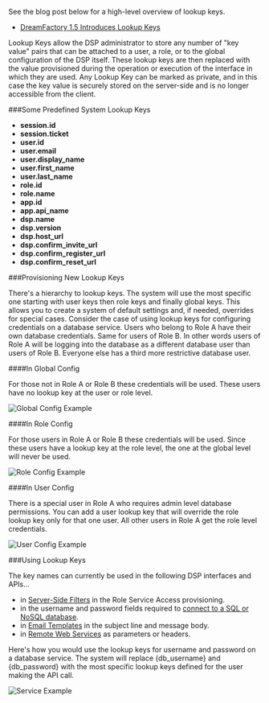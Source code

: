 See the blog post below for a high-level overview of lookup keys.

* [DreamFactory 1.5 Introduces Lookup Keys](http://blog.dreamfactory.com/dreamfactory-introduces-lookup-keys)

Lookup Keys allow the DSP administrator to store any number of "key value" pairs that can be attached to a user, a role, or to the global configuration of the DSP itself. These lookup keys are then replaced with the value provisioned during the operation or execution of the interface in which they are used. Any Lookup Key can be marked as private, and in this case the key value is securely stored on the server-side and is no longer accessible from the client.

###Some Predefined System Lookup Keys

* **session.id**
* **session.ticket**
* **user.id**
* **user.email**
* **user.display_name**
* **user.first_name**
* **user.last_name**
* **role.id**
* **role.name**
* **app.id**
* **app.api_name**
* **dsp.name**
* **dsp.version**
* **dsp.host_url**
* **dsp.confirm_invite_url**
* **dsp.confirm_register_url**
* **dsp.confirm_reset_url**

###Provisioning New Lookup Keys

There's a hierarchy to lookup keys. The system will use the most specific one starting with user keys then role keys and finally global keys. This allows you to create a system of default settings and, if needed, overrides for special cases. Consider the case of using lookup keys for configuring credentials on a database service. Users who belong to Role A have their own database credentials. Same for users of Role B. In other words users of Role A will be logging into the database as a different database user than users of Role B. Everyone else has a third more restrictive database user.

####In Global Config

For those not in Role A or Role B these credentials will be used.  These users have no lookup key at the user or role level.

![Global Config Example](http://www.dreamfactory.net/dsp/images/6.png)

####In Role Config

For those users in Role A or Role B these credentials will be used.  Since these users have a lookup key at the role level, the one at the global level will never be used.

![Role Config Example](http://www.dreamfactory.net/dsp/images/4.png)

####In User Config

There is a special user in Role A who requires admin level database permissions. You can add a user lookup key that will override the role lookup key only for that one user.  All other users in Role A get the role level credentials.

![User Config Example](http://www.dreamfactory.net/dsp/images/5.png)

###Using Lookup Keys

The key names can currently be used in the following DSP interfaces and APIs... 

* in [Server-Side Filters](Server-Side-Filters) in the Role Service Access provisioning.
* in the username and password fields required to [connect to a SQL or NoSQL database](Database-Services). 
* in [Email Templates](Email-Services) in the subject line and message body.
* in [Remote Web Services](Remote-Web-Services) as parameters or headers.

Here's how you would use the lookup keys for username and password on a database service. The system will replace {db_username} and {db_password} with the most specific lookup keys defined for the user making the API call.

![Service Example](http://www.dreamfactory.net/dsp/images/7.png)
